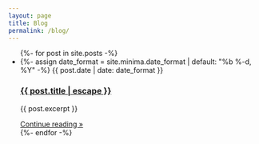 ```yaml
---
layout: page
title: Blog
permalink: /blog/
---
```


<div class="blog-archive">
  <ul class="post-list">
    {%- for post in site.posts -%}
    <li>
      {%- assign date_format = site.minima.date_format | default: "%b %-d, %Y" -%}
      <span class="post-meta">{{ post.date | date: date_format }}</span>
      <h3>
        <a class="post-link" href="{{ post.url | relative_url }}">
          {{ post.title | escape }}
        </a>
      </h3>
      <p>
        {{ post.excerpt }}
      </p>
      <a href="{{ post.url | relative_url }}">Continue reading &raquo;</a>
    </li>
    {%- endfor -%}
  </ul>
</div>